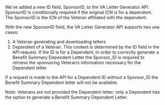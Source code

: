 We've added a new ID field, SponsorID, to the VA Letter Generator API. SponsorID is conditionally required if the original ICN is for a dependent. The SponsorID is the ICN of the Veteran affiliated with the dependent.

With the new SponsorID field, the VA Letter Generator API supports two use cases:
1) A Veteran generating and downloading letters
2) Dependent of a Veteran. 
This context is determined by the ID field in the API request.  If the ID is for a Dependent, in order to correctly generate a Benefit Summary Dependent Letter the Sponsor_ID is required to retrieve the sponsoring Veteran’s information necessary for the Dependent letter.   

If a request is made to the API for a Dependent ID without a Sponsor_ID  the Benefit Summary Dependent letter will not be available. 

Note:  Veterans are not provided the Dependent letter; only a Dependent has the option to generate a Benefit Summary Dependent Letter. 
